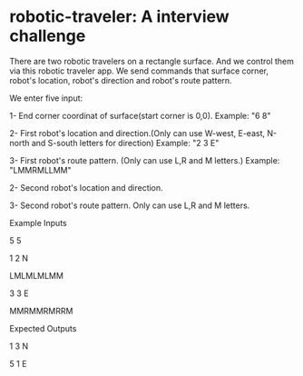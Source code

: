 # robotic-traveler: A interview challenge
There are two robotic travelers on a rectangle surface. And we control them via this robotic traveler app.
We send commands that surface corner, robot's location, robot's direction and robot's route pattern.

We enter five input:

1- End corner coordinat of surface(start corner is 0,0). Example: "6 8"

2- First robot's location and direction.(Only can use W-west, E-east, N-north and S-south letters for direction) Example: "2 3 E"

3- First robot's route pattern. (Only can use L,R and M letters.) Example: "LMMRMLLMM"

2- Second robot's location and direction. 

3- Second robot's route pattern. Only can use L,R and M letters.


Example Inputs

5 5

1 2 N

LMLMLMLMM

3 3 E

MMRMMRMRRM


Expected Outputs

1 3 N

5 1 E
